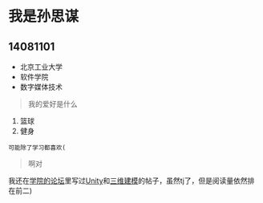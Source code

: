 # 我是孙思谋
## 14081101

* 北京工业大学
* 软件学院
* 数字媒体技术

> 我的爱好是什么

1. 篮球
2. 健身

``` 可能除了学习都喜欢( ```

> 啊对

我还在[学院的论坛](http://liquiddomain.net/)里写过[Unity](http://liquiddomain.net/forum.php?mod=viewthread&tid=18)和[三维建模](http://liquiddomain.net/forum.php?mod=viewthread&tid=17&extra=page%3D1)的帖子，虽然tj了，但是阅读量依然排在前二)
